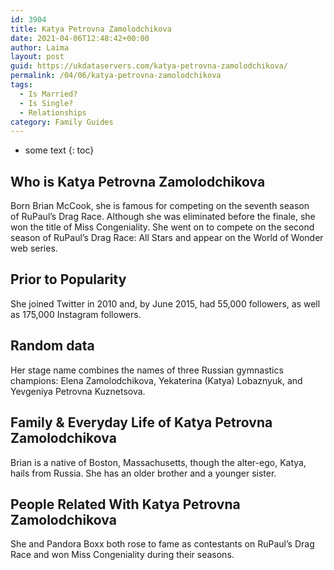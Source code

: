 ```yaml
---
id: 3904
title: Katya Petrovna Zamolodchikova
date: 2021-04-06T12:48:42+00:00
author: Laima
layout: post
guid: https://ukdataservers.com/katya-petrovna-zamolodchikova/
permalink: /04/06/katya-petrovna-zamolodchikova
tags:
  - Is Married?
  - Is Single?
  - Relationships
category: Family Guides
---
```


* some text
{: toc}


## Who is Katya Petrovna Zamolodchikova
                  
                  
                  
Born Brian McCook, she is famous for competing on the seventh season of RuPaul&#8217;s Drag Race. Although she was eliminated before the finale, she won the title of Miss Congeniality. She went on to compete on the second season of RuPaul&#8217;s Drag Race: All Stars and appear on the World of Wonder web series.
                  
              
            
              
            
                
                
                
## Prior to Popularity
                  
                  
                  
She joined Twitter in 2010 and, by June 2015, had 55,000 followers, as well as 175,000 Instagram followers.
                  
              
            
              
            
                
                
                
## Random data
                  
                  
                  
Her stage name combines the names of three Russian gymnastics champions: Elena Zamolodchikova, Yekaterina (Katya) Lobaznyuk, and Yevgeniya Petrovna Kuznetsova.
                  
              
            
              
            
                
                
                
## Family & Everyday Life of Katya Petrovna Zamolodchikova
                  
                  
                  
Brian is a native of Boston, Massachusetts, though the alter-ego, Katya, hails from Russia. She has an older brother and a younger sister.
                  
              
            
              
            
                
                
                
## People Related With Katya Petrovna Zamolodchikova
                  
                  
                  
She and Pandora Boxx both rose to fame as contestants on RuPaul&#8217;s Drag Race and won Miss Congeniality during their seasons.
                  
              
            
              
            
                
              
            
              
              
            
            
              
            
          
          
          